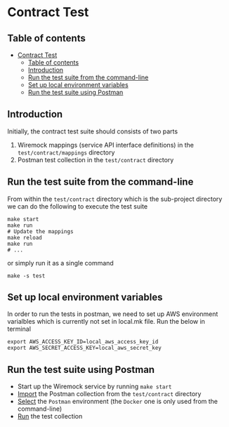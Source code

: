 # Contract Test

## Table of contents

- [Contract Test](#contract-test)
  - [Table of contents](#table-of-contents)
  - [Introduction](#introduction)
  - [Run the test suite from the command-line](#run-the-test-suite-from-the-command-line)
  - [Set up local environment variables](#set-up-local-environment-variables)
  - [Run the test suite using Postman](#run-the-test-suite-using-postman)

## Introduction

Initially, the contract test suite should consists of two parts

1. Wiremock mappings (service API interface definitions) in the `test/contract/mappings` directory
2. Postman test collection in the `test/contract` directory

## Run the test suite from the command-line

From within the `test/contract` directory which is the sub-project directory we can do the following to execute the test suite

    make start
    make run
    # Update the mappings
    make reload
    make run
    # ...

or simply run it as a single command

    make -s test

## Set up local environment variables

In order to run the tests in postman, we need to set up AWS environment varialbles which is currently not set in local.mk file. Run the below in terminal

```
export AWS_ACCESS_KEY_ID=local_aws_access_key_id
export AWS_SECRET_ACCESS_KEY=local_aws_secret_key
```


## Run the test suite using Postman

- Start up the Wiremock service by running `make start`
- [Import](https://learning.postman.com/docs/getting-started/importing-and-exporting-data/) the Postman collection from the `test/contract` directory
- [Select](https://learning.postman.com/docs/sending-requests/managing-environments/#selecting-an-active-environment) the `Postman` environment (the `Docker` one is only used from the command-line)
- [Run](https://learning.postman.com/docs/running-collections/intro-to-collection-runs/) the test collection
